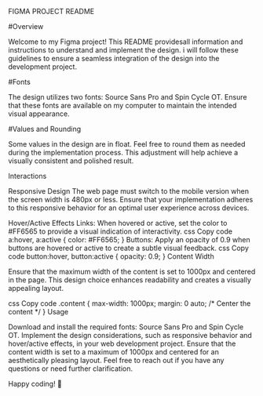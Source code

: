  FIGMA PROJECT README
 
 #Overview

Welcome to my Figma project! This README providesall information and instructions to understand and implement the design. i will follow these guidelines to ensure a seamless integration of the design into the development project.



#Fonts

The design utilizes two fonts: Source Sans Pro and Spin Cycle OT. Ensure that these fonts are available on my computer to maintain the intended visual appearance.

#Values and Rounding

Some values in the design are in float. Feel free to round them as needed during the implementation process. This adjustment will help achieve a visually consistent and polished result.

Interactions

Responsive Design
The web page must switch to the mobile version when the screen width is 480px or less. Ensure that your implementation adheres to this responsive behavior for an optimal user experience across devices.

Hover/Active Effects
Links: When hovered or active, set the color to #FF6565 to provide a visual indication of interactivity.
css
Copy code
a:hover, a:active {
    color: #FF6565;
}
Buttons: Apply an opacity of 0.9 when buttons are hovered or active to create a subtle visual feedback.
css
Copy code
button:hover, button:active {
    opacity: 0.9;
}
Content Width

Ensure that the maximum width of the content is set to 1000px and centered in the page. This design choice enhances readability and creates a visually appealing layout.

css
Copy code
.content {
    max-width: 1000px;
    margin: 0 auto; /* Center the content */
}
Usage

Download and install the required fonts: Source Sans Pro and Spin Cycle OT.
Implement the design considerations, such as responsive behavior and hover/active effects, in your web development project.
Ensure that the content width is set to a maximum of 1000px and centered for an aesthetically pleasing layout.
Feel free to reach out if you have any questions or need further clarification.

Happy coding! 🚀